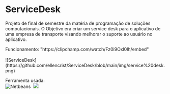 # ServiceDesk
Projeto de final de semestre da matéria de programação de soluções computacionais.
O Objetivo era criar um service desk para o aplicativo de uma empresa de transporte visando melhorar o suporte ao usuário no aplicativo.

<div>
 Funcionamento: "https://clipchamp.com/watch/Fz0i9Oxl0lh/embed"
 </div>
 <br>
  ![ServiceDesk](https://github.com/ellencrist/ServiceDesk/blob/main/img/service%20desk.png)
 
 Ferramenta usada:
<br>
  ![Netbeans](https://img.shields.io/badge/-netbeans-0D1117?style=for-the-badge&logo=netbeans&logoColor=007ACC&labelColor=0D1117)&nbsp;
  <img src="https://th.bing.com/th/id/R.f348d40c8d60d9dd1c8ef9c654b02705?rik=vWlWz0rp8H2Meg&pid=ImgRaw&r=0g" width="28"/>


